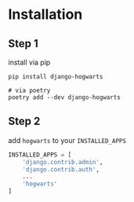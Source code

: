 # Installation

## Step 1
install via pip
```shell
pip install django-hogwarts

# via poetry
poetry add --dev django-hogwarts
```

## Step 2

add `hogwarts` to your `INSTALLED_APPS`
``` python
INSTALLED_APPS = [
    'django.contrib.admin',
    'django.contrib.auth',
    ...
    'hogwarts'
]
```
